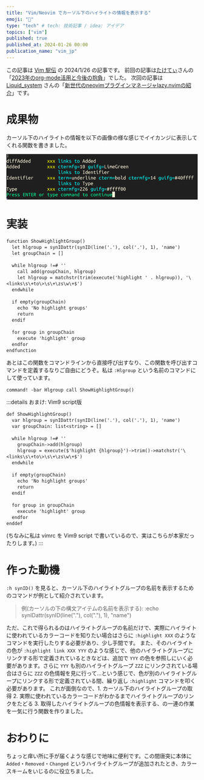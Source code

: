 ```yaml
---
title: "Vim/Neovim でカーソル下のハイライトの情報を表示する"
emoji: "🔦"
type: "tech" # tech: 技術記事 / idea: アイデア
topics: ["vim"]
published: true
published_at: 2024-01-26 00:00
publication_name: "vim_jp"
---
```


この記事は [Vim 駅伝](https://vim-jp.org/ekiden/) の 2024/1/26 の記事です。
前回の記事は[たけてぃ](https://vim-jp.org/ekiden/runners/takeokunn/)さんの「[2023年のorg-mode活用と今後の抱負](https://www.takeokunn.org/posts/permanent/20240112071806-my_relationship_with_org_mode_in_2023_and_how_navigate_in_2024/)」でした。
次回の記事は [Liquid\_system](https://zenn.dev/liquid_system) さんの「[新世代のneovimプラグインマネージャlazy.nvimの紹介](https://zenn.dev/vim_jp/articles/cd3e45f5c105ed)」です。

# 成果物

カーソル下のハイライトの情報を以下の画像の様な感じでイイカンジに表示してくれる関数を書きました。

![](/images/vim-show-hlgroup-demo.png)

# 実装

```vim
function ShowHighlightGroup()
  let hlgroup = synIDattr(synID(line('.'), col('.'), 1), 'name')
  let groupChain = []

  while hlgroup !=# ''
    call add(groupChain, hlgroup)
    let hlgroup = matchstr(trim(execute('highlight ' . hlgroup)), '\<links\s\+to\>\s\+\zs\w\+$')
  endwhile

  if empty(groupChain)
    echo 'No highlight groups'
    return
  endif

  for group in groupChain
    execute 'highlight' group
  endfor
endfunction
```

あとはこの関数をコマンドラインから直接呼び出すなり、この関数を呼び出すコマンドを定義するなりご自由にどうぞ。私は `:Hlgroup` という名前のコマンドにして使っています。

```vim
command! -bar Hlgroup call ShowHighlightGroup()
```

:::details おまけ: Vim9 script版
```vim
def ShowHighlightGroup()
  var hlgroup = synIDattr(synID(line('.'), col('.'), 1), 'name')
  var groupChain: list<string> = []

  while hlgroup !=# ''
    groupChain->add(hlgroup)
    hlgroup = execute($'highlight {hlgroup}')->trim()->matchstr('\<links\s\+to\>\s\+\zs\w\+$')
  endwhile

  if empty(groupChain)
    echo 'No highlight groups'
    return
  endif

  for group in groupChain
    execute 'highlight' group
  endfor
enddef
```

(ちなみに私は vimrc を Vim9 script で書いているので、実はこちらが本家だったりします。)
:::

# 作った動機

`:h synID()` を見ると、カーソル下のハイライトグループの名前を表示するためのコマンドが例として紹介されています。

> 例(カーソルの下の構文アイテムの名前を表示する):
>    :echo synIDattr(synID(line("."), col("."), 1), "name")

ただ、これで得られるのはハイライトグループの名前だけで、実際にハイライトに使われているカラーコードを知りたい場合はさらに `:highlight XXX` のようなコマンドを実行したりする必要があり、少し手間です。
また、そのハイライトの色が `:highlight link XXX YYY` のような感じで、他のハイライトグループにリンクする形で定義されているときなどは、追加で `YYY` の色を参照しにいく必要があります。さらに `YYY` も別のハイライトグループ `ZZZ` にリンクされている場合はさらに `ZZZ` の色情報を見に行って...という感じで、色が別のハイライトグループにリンクする形で定義されている間、繰り返し `:highlight` コマンドを叩く必要があります。
これが面倒なので、1. カーソル下のハイライトグループの取得 2. 実際に使われているカラーコードがわかるまでハイライトグループのリンクをたどる 3. 取得したハイライトグループの色情報を表示する、の一連の作業を一気に行う関数を作りました。

# おわりに

ちょっと痒い所に手が届くような感じで地味に便利です。この間唐突に本体に `Added`・`Removed`・`Changed` というハイライトグループが追加されたとき、カラースキームをいじるのに役立ちました。
